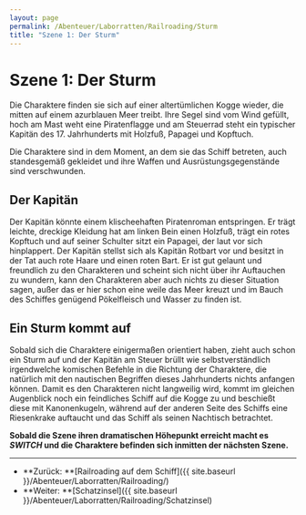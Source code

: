 ```yaml
---
layout: page
permalink: /Abenteuer/Laborratten/Railroading/Sturm
title: "Szene 1: Der Sturm"
---
```


# Szene 1: Der Sturm

Die Charaktere finden sie sich auf einer altertümlichen Kogge wieder, die mitten auf einem azurblauen Meer treibt. Ihre Segel sind vom Wind gefüllt, hoch am Mast weht eine Piratenflagge und am Steuerrad steht ein typischer Kapitän des 17. Jahrhunderts mit Holzfuß, Papagei und Kopftuch.

Die Charaktere sind in dem Moment, an dem sie das Schiff betreten, auch standesgemäß gekleidet und ihre Waffen und Ausrüstungsgegenstände sind verschwunden.

## Der Kapitän

Der Kapitän könnte einem klischeehaften Piratenroman entspringen. Er trägt leichte, dreckige Kleidung hat am linken Bein einen Holzfuß, trägt ein rotes Kopftuch und auf seiner Schulter sitzt ein Papagei, der laut vor sich hinplappert. Der Kapitän stellst sich als Kapitän Rotbart vor und besitzt in der Tat auch rote Haare und einen roten Bart. Er ist gut gelaunt und freundlich zu den Charakteren und scheint sich nicht über ihr Auftauchen zu wundern, kann den Charakteren aber auch nichts zu dieser Situation sagen, außer das er hier schon eine weile das Meer kreuzt und im Bauch des Schiffes genügend Pökelfleisch und Wasser zu finden ist.

## Ein Sturm kommt auf

Sobald sich die Charaktere einigermaßen orientiert haben, zieht auch schon ein Sturm auf und der Kapitän am Steuer brüllt wie selbstverständlich irgendwelche komischen Befehle in die Richtung der Charaktere, die natürlich mit den nautischen Begriffen dieses Jahrhunderts nichts anfangen können. Damit es den Charakteren nicht langweilig wird, kommt im gleichen Augenblick noch ein feindliches Schiff auf die Kogge zu und beschießt diese mit Kanonenkugeln, während auf der anderen Seite des Schiffs eine Riesenkrake auftaucht und das Schiff als seinen Nachtisch betrachtet.

**Sobald die Szene ihren dramatischen Höhepunkt erreicht macht es *SWITCH* und die Charaktere befinden sich inmitten der nächsten Szene.**

***

- **Zurück: **[Railroading auf dem Schiff]({{ site.baseurl }}/Abenteuer/Laborratten/Railroading/)
- **Weiter: **[Schatzinsel]({{ site.baseurl }}/Abenteuer/Laborratten/Railroading/Schatzinsel)
